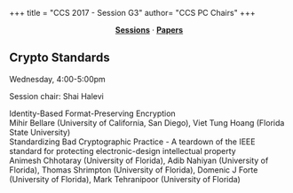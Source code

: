 +++
title = "CCS 2017 - Session G3"
author= "CCS PC Chairs"
+++
<center><a href="/sessions"><b>Sessions</b></a> &middot; <a href="/papers"><b>Papers</b></a></center>
<p>
<h2>Crypto Standards</h2>Wednesday, 4:00-5:00pm<p>Session chair: Shai Halevi<div class="bpaper"><span class="ptitle">Identity-Based Format-Preserving Encryption</span></br><div class="pblock"><span class="author">Mihir&nbsp;Bellare</span> <span class="institution">(University of California, San Diego)</span>, <span class="author">Viet&nbsp;Tung&nbsp;Hoang</span> <span class="institution">(Florida State University)</span><br><div class="pextra"></div></div></div><div class="bpaper"><span class="ptitle">Standardizing Bad Cryptographic Practice - A teardown of the IEEE standard for protecting electronic-design intellectual property</span></br><div class="pblock"><span class="author">Animesh&nbsp;Chhotaray</span> <span class="institution">(University of Florida)</span>, <span class="author">Adib&nbsp;Nahiyan</span> <span class="institution">(University of Florida)</span>, <span class="author">Thomas&nbsp;Shrimpton</span> <span class="institution">(University of Florida)</span>, <span class="author">Domenic&nbsp;J&nbsp;Forte</span> <span class="institution">(University of Florida)</span>, <span class="author">Mark&nbsp;Tehranipoor</span> <span class="institution">(University of Florida)</span><br><div class="pextra"></div></div></div>